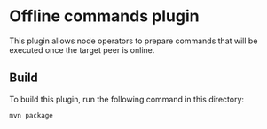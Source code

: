 # Offline commands plugin

This plugin allows node operators to prepare commands that will be executed once the target peer is online.

## Build

To build this plugin, run the following command in this directory:

```sh
mvn package
```
